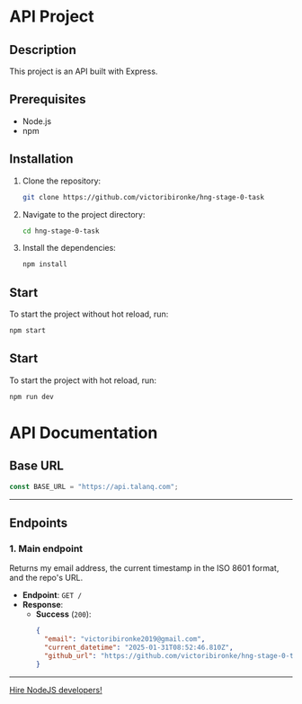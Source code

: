 # API Project

## Description

This project is an API built with Express.

## Prerequisites

- Node.js
- npm

## Installation

1. Clone the repository:

   ```sh
   git clone https://github.com/victoribironke/hng-stage-0-task
   ```

2. Navigate to the project directory:

   ```sh
   cd hng-stage-0-task
   ```

3. Install the dependencies:
   ```sh
   npm install
   ```

## Start

To start the project without hot reload, run:

```sh
npm start
```

## Start

To start the project with hot reload, run:

```sh
npm run dev
```

# API Documentation

## Base URL

```javascript
const BASE_URL = "https://api.talanq.com";
```

---

## Endpoints

### 1. **Main endpoint**

Returns my email address, the current timestamp in the ISO 8601 format, and the repo's URL.

- **Endpoint**: `GET /`
- **Response**:
  - **Success** (`200`):
    ```json
    {
      "email": "victoribironke2019@gmail.com",
      "current_datetime": "2025-01-31T08:52:46.810Z",
      "github_url": "https://github.com/victoribironke/hng-stage-0-task"
    }
    ```

---

[Hire NodeJS developers!](https://hng.tech/hire/nodejs-developers)
